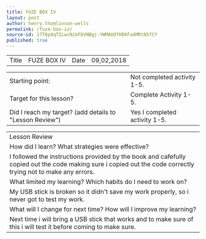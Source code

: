 ```yaml
---
title: FUZE BOX IV
layout: post
author: henry.thomlinson-wells
permalink: /fuze-box-iv/
source-id: 17T6p4qTILwcNibF6VNBgj-YWMAUOfHD6Fa4MRtN5fCY
published: true
---
```

<table>
  <tr>
    <td>Title</td>
    <td>FUZE BOX IV</td>
    <td>Date</td>
    <td>09,02,2018</td>
  </tr>
</table>


<table>
  <tr>
    <td>Starting point:</td>
    <td>Not completed activity 1-5.</td>
  </tr>
  <tr>
    <td>Target for this lesson?</td>
    <td>Complete Activity 1-5.</td>
  </tr>
  <tr>
    <td>Did I reach my target? 
(add details to "Lesson Review")</td>
    <td>Yes I completed activity 1-5.</td>
  </tr>
</table>


<table>
  <tr>
    <td>Lesson Review</td>
  </tr>
  <tr>
    <td>How did I learn? What strategies were effective? </td>
  </tr>
  <tr>
    <td>I followed the instructions provided by the book and cafefully copied out the code making sure i copied out the code correctly trying not to make any errors.
 </td>
  </tr>
  <tr>
    <td>What limited my learning? Which habits do I need to work on? </td>
  </tr>
  <tr>
    <td>My USB stick is broken so it didn't save my work properly, so i never got to test my work.
</td>
  </tr>
  <tr>
    <td>What will I change for next time? How will I improve my learning?</td>
  </tr>
  <tr>
    <td>Next time i will bring a USB stick that works and to make sure of this i will test it before coming to make sure.</td>
  </tr>
</table>


